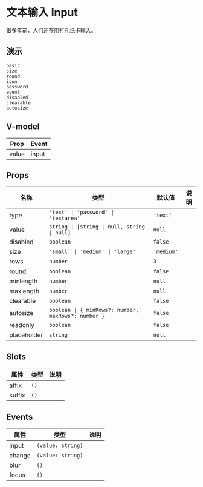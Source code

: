 # 文本输入 Input
很多年前，人们还在用打孔纸卡输入。
## 演示
```demo
basic
size
round
icon
password
event
disabled
clearable
autosize
```
## V-model
|Prop|Event|
|-|-|
|value|input|

## Props
|名称|类型|默认值|说明|
|-|-|-|-|
|type|`'text' \| 'password' \| 'textarea'`|`'text'`||
|value|`string \| [string \| null, string \| null]`|`null`||
|disabled|`boolean`|`false`||
|size|`'small' \| 'medium' \| 'large'`|`'medium'`||
|rows|`number`|`3`||
|round|`boolean`|`false`||
|minlength|`number`|`null`||
|maxlength|`number`|`null`||
|clearable|`boolean`|`false`||
|autosize|`boolean \| { minRows?: number, maxRows?: number }`|`false`||
|readonly|`boolean`|`false`||
|placeholder|`string`|`null`||

## Slots
|属性|类型|说明|
|-|-|-|
|affix|`()`||
|suffix|`()`||

## Events
|属性|类型|说明|
|-|-|-|
|input|`(value: string)`||
|change|`(value: string)`||
|blur|`()`||
|focus|`()`||
